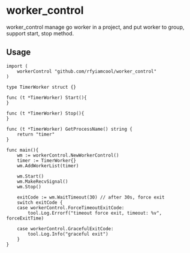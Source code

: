# worker_control

worker_control manage go worker in a project, and put worker to group, support start, stop method.

## Usage

```
import (
    workerControl "github.com/rfyiamcool/worker_control"
)

type TimerWorker struct {}

func (t *TimerWorker) Start(){
}

func (t *TimerWorker) Stop(){
}

func (t *TimerWorker) GetProcessName() string {
    return "timer"
}

func main(){
    wm := workerControl.NewWorkerControl()
    timer := TimerWorker{}
    wm.AddWorkerList(timer)

    wm.Start()
    wm.MakeRecvSignal()
    wm.Stop()

    exitCode := wm.WaitTimeout(30) // after 30s, force exit
    switch exitCode {
    case workerControl.ForceTimeoutExitCode:
        tool.Log.Errorf("timeout force exit, timeout: %v", forceExitTime)

    case workerControl.GracefulExitCode:
        tool.Log.Info("graceful exit")
    }
}


```